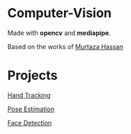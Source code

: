 # Computer-Vision
Made with **opencv** and **mediapipe**.  

Based on the works of [Murtaza Hassan](https://www.youtube.com/watch?v=01sAkU_NvOY&t=2s&ab_channel=freeCodeCamp.org "Advanced Computer Vision with Python")

# Projects
[Hand Tracking](./HandTracking)

[Pose Estimation](./PoseEstimation)

[Face Detection](./FaceDetection)
